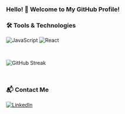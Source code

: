 ### Hello! 👋 Welcome to My GitHub Profile!

### 🛠 Tools & Technologies
![JavaScript](https://img.shields.io/badge/-JavaScript-05122A?style=for-the-badge&logo=javascript&logoColor=F7DF1E&style=flat-square)
![React](https://img.shields.io/badge/-React-05122A?style=for-the-badge&logo=react&logoColor=61DAFB&style=flat-square)

<br>

![GitHub Streak](https://github-readme-streak-stats.herokuapp.com/?user=kristoferbirgir&theme=tokyonight)

<br>

### 📬 Contact Me
[![LinkedIn](https://img.shields.io/badge/LinkedIn-blue?logo=linkedin&logoColor=white)](https://www.linkedin.com/in/kristoferbirgir/)

